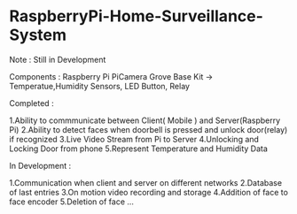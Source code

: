 # RaspberryPi-Home-Surveillance-System

Note : Still in Development

Components :
Raspberry Pi
PiCamera
Grove Base Kit -> Temperatue,Humidity Sensors, LED Button, Relay

Completed :

1.Ability to commmunicate between Client( Mobile ) and Server(Raspberry Pi)
2.Ability to detect faces when doorbell is pressed and unlock door(relay) if recognized
3.Live Video Stream from Pi to Server
4.Unlocking and Locking Door from phone
5.Represent Temperature and Humidity Data

In Development :

1.Communication when client and server on different networks
2.Database of last entries
3.On motion video recording and storage
4.Addition of face to face encoder
5.Deletion of face
...
